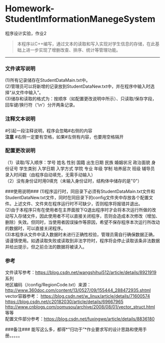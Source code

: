 # Homework-StudentImformationManegeSystem

程序设计实验，作业2
> 本程序以C++编写，通过文本的读取和写入实现对学生信息的存储，在此基础上进一步实现了增删改查、排序、统计等管理功能。

---

### 文件读写说明 ###
(1)所有记录储存在StudentDataMain.txt中。  
(2)管理员可以将新增的记录放到StudentDataNew.txt中，并在程序中输入时选择“从文件中输入”。  
(3)储存和读取的格式为：按顺序（如配置更改说明中所示）、只读取/保存字段，回车键/换行符（‘\n’）分开两条记录。


### 注释文本说明 ###
\#引起一段注释说明，程序会忽略\#右侧的内容  
**注意** #右侧一定要有空格，如果#左侧有内容，也要用空格隔开


### 配置更改说明 ###
（1）读取/写入顺序：学号 姓名 性别 国籍 出生日期 民族 婚姻状况 政治面貌 身份证号 学生类别 入学日期 入学方式 学院 专业 年级 学制 培养层次 班级 辅导员 录入时间戳（由程序自动填充，无需手动输入）  
（2）没有身份证时用0填充（未输入身份证时，结构体中储存的是"0"）


###使用说明###
(1)程序运行时，同目录下必须有StudentDataMain.txt文件和StudentDataNew.txt文件，同时在同目录下的config文件夹中存放各个配置文件。上述文件、文件夹在程序运行时不可缺少，否则程序将报错并退出。  
(2)由于本程序只有在使用者在主界面按下Q退出程序时才会将本次运行所做的改动写入存储文件，因此使用者不可以直接关闭程序，否则会造成本次修改（增加、删除）失效。但同时，当使用者因误操作等原因，希望不保存程序本次运行所改动的数据时，可以直接关闭程序。  
(3)本程序从文件中读入数据时未进行正确性校验，管理员需自行确保数据正确，请谨慎使用。如遇读取失败或读取到非法字符时，程序将会停止读取该条非法数据并给出提示，但之前合法的数据将被读入。  


### 参考 ###
文件读写参考：https://blog.csdn.net/wangshihui512/article/details/8921919 系列  
地区编码（/config/RegionCode.txt）来源：http://www.360doc.com/content/13/0527/09/155444_288472935.shtml  
vector容器参考：
https://blog.csdn.net/w_linux/article/details/71600574
https://blog.csdn.net/c20182030/article/details/69667965
http://www.cnblogs.com/oomusou/archive/2008/08/01/vector_struct.html 等等  
配置文件部分参考：https://blog.csdn.net/fuxingwe/article/details/8836180

###备注###
能写这么多，都得*“归功于”*作业要求写的设计思路和使用手册。。。。。